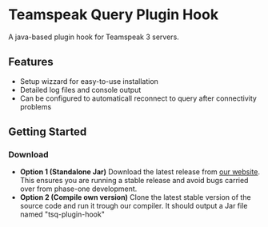 # Teamspeak Query Plugin Hook

A java-based plugin hook for Teamspeak 3 servers.

## Features
- Setup wizzard for easy-to-use installation
- Detailed log files and console output
- Can be configured to automaticall reconnect to query after connectivity problems

## Getting Started

### Download
- **Option 1 (Standalone Jar)**
   Download the latest release from [our website](https://projects.vortexdata.net/teamspeak-server-manager). This ensures you are running a stable release and avoid bugs carried over from phase-one development.
- **Option 2 (Compile own version)**
   Clone the latest stable version of the source code and run it trough our compiler. It should output a Jar file named "tsq-plugin-hook"
